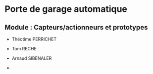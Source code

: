 # Porte de garage automatique

## Module : Capteurs/actionneurs et prototypes

- Théotime PERRICHET
- Tom RECHE
- Arnaud SIBENALER

- 
